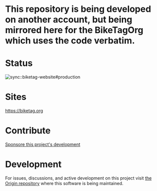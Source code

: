 # This repository is being developed on another account, but being mirrored here for the BikeTagOrg which uses the code verbatim.

<p align="center">

# Status

![sync::biketag-website#production](https://github.com/biketagorg/biketag-website/workflows/sync::biketag-website%23production/badge.svg)

</p>

<p align="center">

# Sites

https://biketag.org

</p>
<p align="center">

# Contribute

[Sponsore this project's development](https://github.com/sponsors/KenEucker)

</p>

<p align="center">

# Development

For issues, discussions, and active development on this project visit [the Origin repository](https://github.com/KenEucker/biketag-website) where this software is being maintained.

</p>
